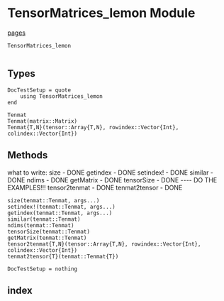 # TensorMatrices_lemon Module

[pages](https://yoyoyoju.github.io/TensorMatrices_lemon/latest)

```@docs
TensorMatrices_lemon
```

```@contents
```

## Types

```@meta
DocTestSetup = quote
	using TensorMatrices_lemon
end
```

```@docs
Tenmat
Tenmat(matrix::Matrix)
Tenmat{T,N}(tensor::Array{T,N}, rowindex::Vector{Int}, colindex::Vector{Int})
```

## Methods

what to write:
	size - DONE
	getindex - DONE
	setindex! - DONE
	similar - DONE
	ndims - DONE
	getMatrix - DONE
	tensorSize - DONE
	----
	DO THE EXAMPLES!!!
	tensor2tenmat - DONE
	tenmat2tensor - DONE

```@docs
size(tenmat::Tenmat, args...)
setindex!(tenmat::Tenmat, args...)
getindex(tenmat::Tenmat, args...)
similar(tenmat::Tenmat)
ndims(tenmat::Tenmat)
tensorSize(tenmat::Tenmat)
getMatrix(tenmat::Tenmat)
tensor2tenmat{T,N}(tensor::Array{T,N}, rowindex::Vector{Int}, colindex::Vector{Int})
tenmat2tensor{T}(tenmat::Tenmat{T})
```

```@meta
DocTestSetup = nothing
```

## index

```@index
```
